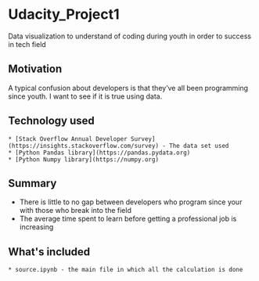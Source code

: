 # Udacity_Project1

Data visualization to understand of coding during youth in order to success in tech field

## Motivation

A typical confusion about developers is that they’ve all been programming since youth. I want to see if it is true using data.

## Technology used

```
* [Stack Overflow Annual Developer Survey](https://insights.stackoverflow.com/survey) - The data set used
* [Python Pandas library](https://pandas.pydata.org)
* [Python Numpy library](https://numpy.org)
```

## Summary

- There is little to no gap between developers who program since your with those who break into the field
- The average time spent to learn before getting a professional job is increasing

## What's included

```
* source.ipynb - the main file in which all the calculation is done
```
